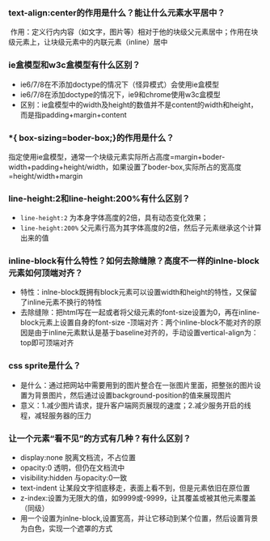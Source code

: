 ### text-align:center的作用是什么？能让什么元素水平居中？

  作用：定义行内内容（如文字，图片等）相对于他的块级父元素居中；作用在块级元素上，让块级元素中的内联元素（inline）居中
  
### ie盒模型和w3c盒模型有什么区别？

  - ie6/7/8在不添加doctype的情况下（怪异模式）会使用ie盒模型
  - ie6/7/8在添加doctype的情况下，ie9和chrome使用w3c盒模型
  - 区别：ie盒模型中的width及height的数值并不是content的width和height，而是指padding+margin+content
  
### *{ box-sizing=boder-box;}的作用是什么？

  指定使用ie盒模型，通常一个块级元素实际所占高度=margin+boder-width+padding+height/width，如果设置了boder-box,实际所占的宽高度=height/width+margin
  
### line-height:2和line-height:200%有什么区别？

  - `line-height:2` 为本身字体高度的2倍，具有动态变化效果；
  - `line-height:200%` 父元素行高为其字体高度的2倍，然后子元素继承这个计算出来的值
  
### inline-block有什么特性？如何去除缝隙？高度不一样的inlne-block元素如何顶端对齐？

  - 特性：inlne-block既拥有block元素可以设置width和height的特性，又保留了inline元素不换行的特性
  - 去除缝隙：把html写在一起或者将父级元素的font-size设置为0，再在inline-block元素上设置自身的font-size
  -顶端对齐：两个inline-block不能对齐的原因是由于inline元素默认是基于baseline对齐的，手动设置vertical-align为：top即可顶端对齐
  
### css sprite是什么？

  - 是什么：通过把网站中需要用到的图片整合在一张图片里面，把整张的图片设置为背景图片，然后通过设置background-position的值来展现图片
  - 意义：1.减少图片请求，提升客户端网页展现的速度；2.减少服务开启的线程，减轻服务器的压力
  
### 让一个元素“看不见”的方式有几种？有什么区别？

  - display:none    脱离文档流，不占位置
  - opacity:0   透明，但仍在文档流中
  - visibility:hidden   与opacity:0一致
  - text-indent   让某段文字彻底移走，表面上看不到，但是元素依旧在原位置
  - z-index:设置为无限大的值，如9999或-9999，让其覆盖或被其他元素覆盖（同级）
  - 用一个<span>设置为inlne-block,设置宽高，并让它移动到某个位置，然后设置背景为白色，实现一个遮罩的方式
